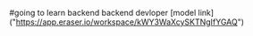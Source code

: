 #going to learn backend
backend devloper
[model link] ("https://app.eraser.io/workspace/kWY3WaXcySKTNgIfYGAQ")

